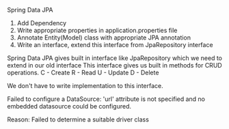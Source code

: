 Spring Data JPA
1. Add Dependency
2. Write appropriate properties in application.properties file
3. Annotate Entity(Model) class with appropriate JPA annotation
4. Write an interface, extend this interface from JpaRepository interface

Spring Data JPA gives built in interface like JpaRepository which we need to extend in our old interface
This interface gives us built in methods for CRUD operations.
C - Create
R - Read
U - Update
D - Delete 

We don't have to write implementation to this interface.


Failed to configure a DataSource: 'url' attribute is not specified and no embedded datasource could be configured.

Reason: Failed to determine a suitable driver class 
